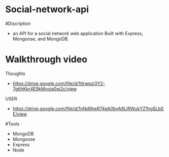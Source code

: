 # Social-network-api



#Discription 

- an API for a social network web application Built with Express, Mongoose, and MongoDB.

# Walkthrough video

Thoughts
- https://drive.google.com/file/d/1tIrwpzi3Y2-7gtIhKkr4E9kMvoja0w2c/view

USER

- https://drive.google.com/file/d/1nNd9heR74eA0byA9LjRWukYZ1hgSLbSE/view


#Tools 
- MongoDB
- Mongoose
- Express
- Node

